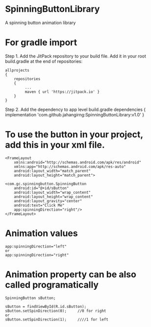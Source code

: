 # SpinningButtonLibrary
A spinning button animation library

# For gradle import
Step 1. Add the JitPack repository to your build file. Add it in your root build.gradle at the end of repositories:

    allprojects 
    {
        repositories 
        {
             ...
             maven { url 'https://jitpack.io' }
        }
    }

Step 2. Add the dependency to app level build.gradle
    dependencies 
    {
        implementation 'com.github.jahangirng:SpinningButtonLibrary:v1.0'
    }

# To use the button in your project, add this in your xml file.
    <FrameLayout
        xmlns:android="http://schemas.android.com/apk/res/android"
        xmlns:app="http://schemas.android.com/apk/res-auto"
        android:layout_width="match_parent"
        android:layout_height="match_parent">

    <com.gc.spinningbutton.SpinningButton
        android:id="@+id/sButton"
        android:layout_width="wrap_content"
        android:layout_height="wrap_content"
        android:layout_gravity="center"
        android:text="Click Me"
        app:spinningDirection="right"/>
    </FrameLayout>
    
# Animation values
    app:spinningDirection="left"
    or
    app:spinningDirection="right"

# Animation property can be also called programatically
    SpinningButton sButton;

    sButton = findViewById(R.id.sButton);
    sButton.setSpinDirection(0);     //0 for right 
    or 
    sButton.setSpinDirection(1);     ////1 for left



    
